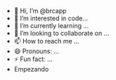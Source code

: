 - 👋 Hi, I’m @brcapp
- 👀 I’m interested in code...
- 🌱 I’m currently learning ...
- 💞️ I’m looking to collaborate on ...
- 📫 How to reach me ...
- 😄 Pronouns: ...
- ⚡ Fun fact: ...
- Empezando

<!---
brcapp/brcapp is a ✨ special ✨ repository because its `README.md` (this file) appears on your GitHub profile.
You can click the Preview link to take a look at your changes.

Empezando con git

--->
